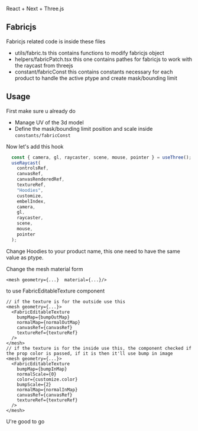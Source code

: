 React + Next + Three.js

## Fabricjs
Fabricjs related code is inside these files
- utils/fabric.ts this contains functions to modify fabricjs object
- helpers/fabricPatch.tsx this one contains pathes for fabricjs to work with the raycast from threejs
- constant/fabricConst this contains constants necessary for each product to handle the active ptype and create mask/bounding limit

## Usage
First make sure u already do
- Manage UV of the 3d model
- Define the mask/bounding limit position and scale inside `constants/fabricConst`

Now let's add this hook
```ts
  const { camera, gl, raycaster, scene, mouse, pointer } = useThree();
  useRaycast(
    controlsRef,
    canvasRef,
    canvasRenderedRef,
    textureRef,
    "Hoodies",
    customize,
    embelIndex,
    camera,
    gl,
    raycaster,
    scene,
    mouse,
    pointer
  );
```
Change Hoodies to your product name, this one need to have the same value as ptype.

Change the mesh material form 
```tsx
<mesh geometry={...}  material={...}/>
```

to use FabricEditableTexture component

```tsx
// if the texture is for the outside use this
<mesh geometry={...}>
  <FabricEditableTexture
    bumpMap={bumpOutMap}
    normalMap={normalOutMap}
    canvasRef={canvasRef}
    textureRef={textureRef}
  />
</mesh>
// if the texture is for the inside use this, the component checked if the prop color is passed, if it is then it'll use bump in image
<mesh geometry={...}>
  <FabricEditableTexture
    bumpMap={bumpInMap}
    normalScale={0}
    color={customize.color}
    bumpScale={2}
    normalMap={normalInMap}
    canvasRef={canvasRef}
    textureRef={textureRef}
  />
</mesh>
```

U're good to go